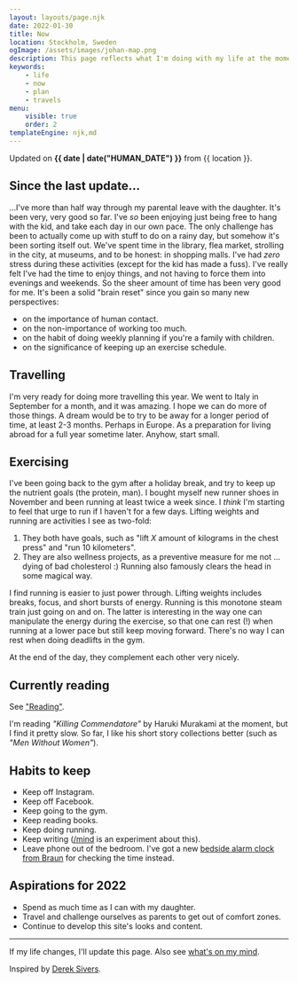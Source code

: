 ```yaml
---
layout: layouts/page.njk
date: 2022-01-30
title: Now
location: Stockholm, Sweden
ogImage: /assets/images/johan-map.png
description: This page reflects what I'm doing with my life at the moment.
keywords:
    - life
    - now
    - plan
    - travels
menu:
    visible: true
    order: 2
templateEngine: njk,md
---
```


Updated on **{{ date | date("HUMAN_DATE") }}** from {{ location }}.

## Since the last update…

…I've more than half way through my parental leave with the daughter. It's been very, very good so
far. I've _so_ been enjoying just being free to hang with the kid, and take each day in our own
pace. The only challenge has been to actually come up with stuff to do on a rainy day, but somehow
it's been sorting itself out. We've spent time in the library, flea market, strolling in the city,
at museums, and to be honest: in shopping malls. I've had _zero_ stress during these activities
(except for the kid has made a fuss). I've really felt I've had the time to enjoy things, and not
having to force them into evenings and weekends. So the sheer amount of time has been very good for
me. It's been a solid "brain reset" since you gain so many new perspectives:

- on the importance of human contact.
- on the non-importance of working too much.
- on the habit of doing weekly planning if you're a family with children.
- on the significance of keeping up an exercise schedule.

## Travelling

I'm very ready for doing more travelling this year. We went to Italy in September for a month, and
it was amazing. I hope we can do more of those things. A dream would be to try to be away for a
longer period of time, at least 2-3 months. Perhaps in Europe. As a preparation for living abroad
for a full year sometime later. Anyhow, start small.

## Exercising

I've been going back to the gym after a holiday break, and try to keep up the nutrient goals (the
protein, man). I bought myself new runner shoes in November and been running at least twice a week
since. I _think_ I'm starting to feel that urge to run if I haven't for a few days. Lifting weights
and running are activities I see as two-fold:

1. They both have goals, such as "lift _X_ amount of kilograms in the chest press" and "run 10
   kilometers".
2. They are also wellness projects, as a preventive measure for me not … dying of bad cholesterol :)
   Running also famously clears the head in some magical way.

I find running is easier to just power through. Lifting weights includes breaks, focus, and short
bursts of energy. Running is this monotone steam train just going on and on. The latter is
interesting in the way one can manipulate the energy during the exercise, so that one can rest (!)
when running at a lower pace but still keep moving forward. There's no way I can rest when doing
deadlifts in the gym.

At the end of the day, they complement each other very nicely.

## Currently reading

See ["Reading"](/reading).

I'm reading _"Killing Commendatore"_ by Haruki Murakami at the moment, but I find it pretty slow. So
far, I like his short story collections better (such as _"Men Without Women"_).

## Habits to keep

- Keep off Instagram.
- Keep off Facebook.
- Keep going to the gym.
- Keep reading books.
- Keep doing running.
- Keep writing ([/mind](/mind) is an experiment about this).
- Leave phone out of the bedroom. I've got a new
  [bedside alarm clock from Braun](https://de.braun-clocks.com/collections/analogue-clocks/products/bc22-braun-classic-analogue-alarm-clock-white)
  for checking the time instead.

## Aspirations for 2022

- Spend as much time as I can with my daughter.
- Travel and challenge ourselves as parents to get out of comfort zones.
- Continue to develop this site's looks and content.

---

If my life changes, I'll update this page. Also see [what's on my mind](/mind).

Inspired by [Derek Sivers](https://sivers.org/now).
